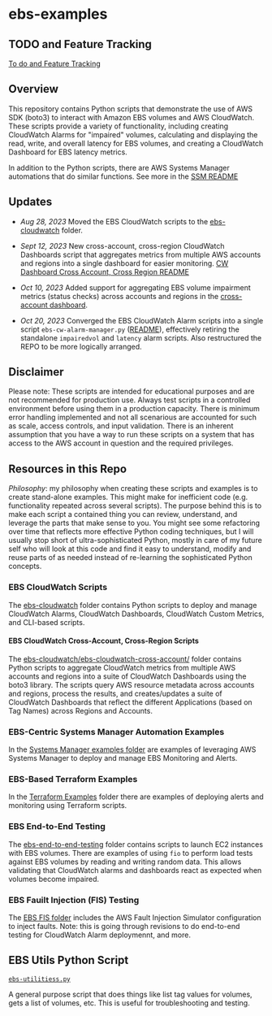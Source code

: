 # ebs-examples

## TODO and Feature Tracking

[To do and Feature Tracking](./TODO.md)

## Overview

This repository contains Python scripts that demonstrate the use of AWS SDK (boto3) to interact with Amazon EBS volumes and AWS CloudWatch. These scripts provide a variety of functionality, including creating CloudWatch Alarms for "impaired" volumes, calculating and displaying the read, write, and overall latency for EBS volumes, and creating a CloudWatch Dashboard for EBS latency metrics.

In addition to the Python scripts, there are AWS Systems Manager automations that do similar functions. See more in the [SSM README](./systems-manager-automation-ebs-cw-alarms/)

## Updates

- _Aug 28, 2023_ Moved the EBS CloudWatch scripts to the [ebs-cloudwatch](./ebs-cloudwatch/) folder.

- _Sept 12, 2023_ New cross-account, cross-region CloudWatch Dashboards script that aggregates metrics from multiple AWS accounts and regions into a single dashboard for easier monitoring. [CW Dashboard Cross Account, Cross Region README](./ebs-cloudwatch/ebs-cloudwatch-cross-account/)
- _Oct 10, 2023_ Added support for aggregating EBS volume impairment metrics (status checks) across accounts and regions in the [cross-account dashboard](./ebs-cloudwatch/ebs-cloudwatch-cross-account/).
- _Oct 20, 2023_ Converged the EBS CloudWatch Alarm scripts into a single script `ebs-cw-alarm-manager.py` ([README](./ebs-cloudwatch/README-ebs-cw-alarm-manager.md)), effectively retiring the standalone `impairedvol` and `latency` alarm scripts. Also restructured the REPO to be more logically arranged.

## Disclaimer

Please note: These scripts are intended for educational purposes and are not recommended for production use. Always test scripts in a controlled environment before using them in a production capacity. There is minimum error handling implemented and not all scenarious are accounted for such as scale, access controls, and input validation. There is an inherent assumption that you have a way to run these scripts on a system that has access to the AWS account in question and the required privileges.

## Resources in this Repo

_Philosophy_: my philosophy when creating these scripts and examples is to create stand-alone examples. This might make for inefficient code (e.g. functionality repeated across several scripts). The purpose behind this is to make each script a contained thing you can review, understand, and leverage the parts that make sense to you. You might see some refactoring over time that reflects more effective Python coding techniques, but I will usually stop short of ultra-sophisticated Python, mostly in care of my future self who will look at this code and find it easy to understand, modify and reuse parts of as needed instead of re-learning the sophisticated Python concepts.

### EBS CloudWatch Scripts

The [ebs-cloudwatch](./ebs-cloudwatch/) folder contains Python scripts to deploy and manage CloudWatch Alarms, CloudWatch Dashboards, CloudWatch Custom Metrics, and CLI-based scripts.

#### EBS CloudWatch Cross-Account, Cross-Region Scripts

The [ebs-cloudwatch/ebs-cloudwatch-cross-account/](./ebs-cloudwatch/ebs-cloudwatch-cross-account/) folder contains Python scripts to aggregate CloudWatch metrics from multiple AWS accounts and regions into a suite of CloudWatch Dashboards using the boto3 library. The scripts query AWS resource metadata across accounts and regions, process the results, and creates/updates a suite of CloudWatch Dashboards that reflect the different Applications (based on Tag Names) across Regions and Accounts.

### EBS-Centric Systems Manager Automation Examples

In the [Systems Manager examples folder](./ebs-systems-manager-examples) are examples of leveraging AWS Systems Manager to deploy and manage EBS Monitoring and Alerts.

### EBS-Based Terraform Examples

In the [Terraform Examples](./ebs-terraform-examples) folder there are examples of deploying alerts and monitoring using Terraform scripts.

### EBS End-to-End Testing

The [ebs-end-to-end-testing](./ebs-end-to-end-testing/) folder contains scripts to launch EC2 instances with EBS volumes. There are examples of using `fio` to perform load tests against EBS volumes by reading and writing random data. This allows validating that CloudWatch alarms and dashboards react as expected when volumes become impaired.

### EBS Fauilt Injection (FIS) Testing

The [EBS FIS folder](./ebs-fault-injection-fis/) includes the AWS Fault Injection Simulator configuration to inject faults. Note: this is going through revisions to do end-to-end testing for CloudWatch Alarm deploymennt, and more.

## EBS Utils Python Script

[`ebs-utilitiess.py`](./ebs-utilities.py)

A general purpose script that does things like list tag values for volumes, gets a list of volumes, etc. This is useful for troubleshooting and testing.
